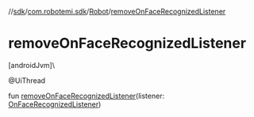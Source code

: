//[sdk](../../../index.md)/[com.robotemi.sdk](../index.md)/[Robot](index.md)/[removeOnFaceRecognizedListener](remove-on-face-recognized-listener.md)

# removeOnFaceRecognizedListener

[androidJvm]\

@UiThread

fun [removeOnFaceRecognizedListener](remove-on-face-recognized-listener.md)(listener: [OnFaceRecognizedListener](../../com.robotemi.sdk.face/-on-face-recognized-listener/index.md))
